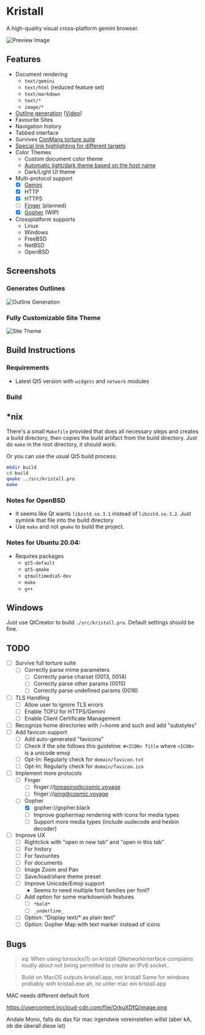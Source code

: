 # Kristall
A high-quality visual cross-platform gemini browser.

![Preview Image](https://mq32.de/public/336ac416892fd9064593631e7be9f7d8e266196b.png)

## Features
- Document rendering
  - `text/gemini`
  - `text/html` (reduced feature set)
  - `text/markdown`
  - `text/*`
  - `image/*`
- [Outline generation](https://mq32.de/public/a50ef327f4150d870393b1989c5b41db495b56f7.png) ([Video](https://mq32.de/public/kristall-02.mp4))
- Favourite Sites
- Navigation history
- Tabbed interface
- Survives [ConMans torture suite](gemini://gemini.conman.org/test/torture/)
- [Special link highlighting for different targets](https://mq32.de/public/92f3ec7a64833d01f1ed001d15c8db4158e5d3c2.png)
- Color Themes
  - Custom document color theme
  - [Automatic light/dark theme based on the host name](https://mq32.de/public/kristall-01.mp4)
  - Dark/Light UI theme
- Multi-protocol support
  - [x] [Gemini](https://gemini.circumlunar.space/)
  - [x] HTTP
  - [x] HTTPS
  - [ ] [Finger](https://tools.ietf.org/html/rfc1288) (planned)
  - [x] [Gopher](https://tools.ietf.org/html/rfc1436) (WIP)
- Crossplatform supports
  - Linux
  - Windows
  - FreeBSD
  - NetBSD
  - OpenBSD

## Screenshots

### Generates Outlines

![Outline Generation](https://mq32.de/public/a50ef327f4150d870393b1989c5b41db495b56f7.png)

### Fully Customizable Site Theme

![Site Theme](https://mq32.de/public/7123e22a58969448c27b24df8510f4d56921bf23.png)

## Build Instructions

### Requirements

- Latest Qt5 version with `widgets` and `network` modules

### Build

## *nix

There's a small `Makefile` provided that does all necessary steps and creates a build directory, then copies the build artifact from the build directory. Just do `make` in the root directory, it should work.

Or you can use the usual Qt5 build process:

```sh
mkdir build
cd build
qmake ../src/kristall.pro
make
```

### Notes for OpenBSD
- It seems like Qt wants `libzstd.so.3.1` instead of `libzstd.so.3.2`. Just symlink that file into the build directory
- Use `make` and not `gmake` to build the project.

### Notes for Ubuntu 20.04:
- Requires packages
  - `qt5-default`
  - `qt5-qmake`
  - `qtmultimedia5-dev` 
  - `make`
  - `g++`

## Windows

Just use QtCreator to build `./src/kristall.pro`. Default settings should be fine.

## TODO
- [ ] Survive full torture suite
  - [ ] Correctly parse mime parameters
    - [ ] Correctly parse charset (0013, 0014)
    - [ ] Correctly parse other params (0015)
    - [ ] Correctly parse undefined params (0016)
- [ ] TLS Handling
   - [ ] Allow user to ignore TLS errors
   - [ ] Enable TOFU for HTTPS/Gemini
   - [ ] Enable Client Certificate Management
- [ ] Recognize home directories with /~home and such and add "substyles"
- [ ] Add favicon support
  - [ ] Add auto-generated "favicons"
  - [ ] Check if the site follows this guideline: `#<ICON> Title` where `<ICON>` is a unicode emoji
  - [ ] Opt-In: Regularly check for `domain/favicon.txt`
  - [ ] Opt-In: Regularly check for `domain/favicon.ico`
- [ ] Implement more protocols
  - [ ] Finger
    - [ ] finger://tomasino@cosmic.voyage
    - [ ] finger://ping@cosmic.voyage
  - [ ] Gopher
    - [x] gopher://gopher.black
    - [ ] Improve gophermap rendering with icons for media types
    - [ ] Support more media types (include uudecode and hexbin decoder)
- [ ] Improve UX
  - [ ] Rightclick with "open in new tab" and "open in this tab"
   - [ ] For history
   - [ ] For favourites
   - [ ] For documents
  - [ ] Image Zoom and Pan
  - [ ] Save/load/share theme preset
  - [ ] Improve Unicode/Emoji support
    - Seems to need multiple font families per font?
  - [ ] Add option for some markdownish features
    - [ ] `*bold*`
    - [ ] `_underline_`
  - [ ] Option: "Display text/* as plain text"
  - [ ] Option: Gopher Map with text marker instead of icons

## Bugs
  
> <styan> xq: When using torsocks(1) on kristall QNetworkInterface complains loudly about not being permitted to create an IPv6 socket..

> Build on MacOS outputs kristall.app, not kristall
> Same for windows probably with kristall.exe
> <IceMichael> ah, ist unter mac ein kristall.app

MAC needs different default font

https://usercontent.irccloud-cdn.com/file/OrkuXDfQ/image.png

<IceMichael> Andale Mono, falls du das für mac irgendwie voreinstellen willst (aber kA, ob die überall diese ist)